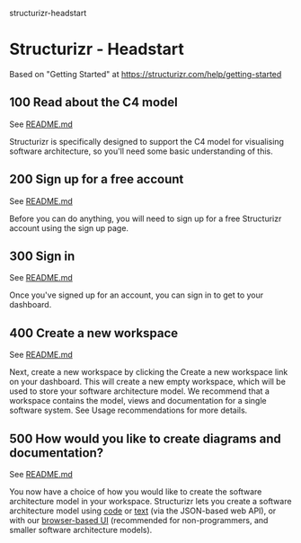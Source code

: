 structurizr-headstart
# Structurizr - Headstart

Based on "Getting Started" at https://structurizr.com/help/getting-started

## 100 Read about the C4 model

See [README.md](./100/README.md)

Structurizr is specifically designed to support the C4 model for visualising software architecture, so you'll need some basic understanding of this.

## 200 Sign up for a free account

See [README.md](./200/README.md)

Before you can do anything, you will need to sign up for a free Structurizr account using the sign up page.

## 300 Sign in

See [README.md](./300/README.md)

Once you've signed up for an account, you can sign in to get to your dashboard.

## 400 Create a new workspace

See [README.md](./400/README.md)

Next, create a new workspace by clicking the  Create a new workspace link on your dashboard. This will create a new empty workspace, which will be used to store your software architecture model. We recommend that a workspace contains the model, views and documentation for a single software system. See Usage recommendations for more details.

## 500 How would you like to create diagrams and documentation?

See [README.md](./500/README.md)

You now have a choice of how you would like to create the software architecture model in your workspace. Structurizr lets you create a software architecture model using [code](./500/100/README.md) or [text](./500/200/README.md) (via the JSON-based web API), or with our [browser-based UI](./500/300/README.md) (recommended for non-programmers, and smaller software architecture models).



